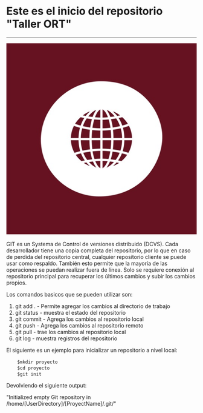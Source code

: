 # Este es el inicio del repositorio "Taller ORT"
---


![ORTlogo](./ORTlogo.jpg)

GIT es un Systema de Control de versiones distribuido (DCVS). Cada desarrollador tiene una copia completa
del repositorio, por lo que en caso de perdida del repositorio central, cualquier repositorio cliente se puede usar
como respaldo. También esto permite que la mayoría de las operaciones se puedan realizar fuera de línea. Solo
se requiere conexión al repositorio principal para recuperar los últimos cambios y subir los cambios propios.

Los comandos basicos que se pueden utilizar son:

1. git add . - Permite agregar los cambios al directorio de trabajo
2. git status - muestra el estado del repositorio
3. git commit - Agrega los cambios al repositorio local
4. git push -   Agrega los cambios al repositorio remoto
5. git pull - trae los cambios al repositorio local
6. git log - muestra registros del repositorio

El siguiente es un ejemplo para inicializar un repositorio a nivel local:

        $mkdir proyecto
        $cd proyecto
        $git init

Devolviendo el siguiente output:

"Initialized empty Git repository in /home/[UserDirectory]/[ProyectName]/.git/"